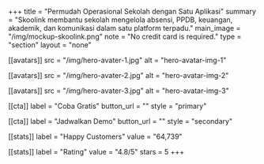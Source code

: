 +++
title = "Permudah Operasional Sekolah dengan Satu Aplikasi"
summary = "Skoolink membantu sekolah mengelola absensi, PPDB, keuangan, akademik, dan komunikasi dalam satu platform terpadu."
main_image = "/img/mockup-skoolink.png"
note = "No credit card is required."
type = "section"
layout = "none" 

[[avatars]]
src = "/img/hero-avater-1.jpg"
alt = "hero-avatar-img-1"

[[avatars]]
src = "/img/hero-avater-2.jpg"
alt = "hero-avatar-img-2"

[[avatars]]
src = "/img/hero-avater-3.jpg"
alt = "hero-avatar-img-3"

[[cta]]
label = "Coba Gratis"
button_url = ""
style = "primary"

[[cta]]
label = "Jadwalkan Demo"
button_url = ""
style = "secondary"

[[stats]]
label = "Happy Customers"
value = "64,739"

[[stats]]
label = "Rating"
value = "4.8/5"
stars = 5
+++
